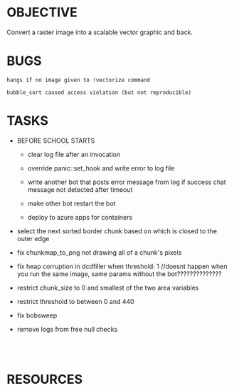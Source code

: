 
# OBJECTIVE
Convert a raster image into a scalable vector graphic and back.

# BUGS
    hangs if no image given to !vectorize command

    bubble_sort caused access violation (but not reproducible)

# TASKS

- BEFORE SCHOOL STARTS

    - clear log file after an invocation

    - override panic::set_hook and write error to log file

    - write another bot that posts error message from log
        if success chat message not detected after timeout

    - make other bot restart the bot

    - deploy to azure apps for containers

- select the next sorted border chunk based on which is closed to the outer edge

- fix chunkmap_to_png not drawing all of a chunk's pixels

- fix heap corruption in dcdfiller when threshold: 1
    //doesnt happen when you run the same image, same params without the bot??????????????

- restrict chunk_size to 0 and smallest of the two area variables

- restrict threshold to between 0 and 440

- fix bobsweep

- remove logs from free null checks

<br>
<br>

# RESOURCES
